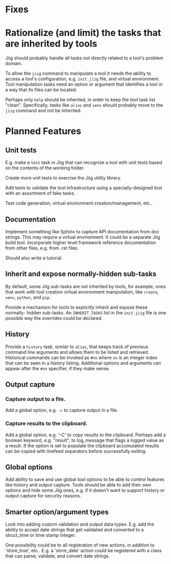 # Fixes

# Rationalize (and limit) the tasks that are inherited by tools

Jiig should probably handle all tasks not directly related to a tool's problem
domain.

To allow the `jiig` command to manipulate a tool it needs the ability to access
a tool's configuration, e.g. `init.jiig` file, and virtual environment. Tool
manipulation tasks need an option or argument that identifies a tool in a way
that its files can be located.

Perhaps only `help` should be inherited, in order to keep the tool task list
"clean". Specifically, tasks like `alias` and `venv` should probably move to the
`jiig` command and not be inherited.

# Planned Features

## Unit tests

E.g. make a `test` task in Jiig that can recognize a tool with unit tests based
on the contents of the working folder.

Create more unit tests to exercise the Jiig utility library.

Add tests to validate the tool infrastructure using a specially-designed tool
with an assortment of fake tasks.

Test code generation, virtual environment creation/management, etc..


## Documentation

Implement something like Sphinx to capture API documentation from doc strings.
This may require a virtual environment. It could be a separate Jiig build tool.
Incorporate higher level framework reference documentation from other files,
e.g. from .rst files.

Should also write a tutorial.

## Inherit and expose normally-hidden sub-tasks

By default, some Jiig sub-tasks are not inherited by tools, for example, ones
that work with tool creation virtual environment manipulation, like `create`,
`venv`, `python`, and `pip`.

Provide a mechanism for tools to explicitly inherit and expose these normally-
hidden sub-tasks. An `INHERIT_TASKS` list in the `init.jiig` file is one
possible way the overrides could be declared.

## History

Provide a `history` task, similar to `alias`, that keeps track of previous
command line arguments and allows them to be listed and retrieved. Historical
commands can be invoked as `#nn` where `nn` is an integer index that can be seen
in a history listing. Additional options and arguments can appear after the
`#nn` specifier, if they make sense.

## Output capture

### Capture output to a file.

Add a global option, e.g. `-c` to capture output in a file.

### Capture results to the clipboard.

Add a global option, e.g. '-C' to copy results to the clipboard. Perhaps add a
boolean keyword, e.g. "result", to log_message that flags a logged value as a
result. If the option is set to populate the clipboard accumulated results can
be copied with linefeed separators before successfully exiting.

## Global options

Add ability to save and use global tool options to be able to control features
like history and output capture. Tools should be able to add their own options
and hide some Jiig ones, e.g. if it doesn't want to support history or output
capture for security reasons.

## Smarter option/argument types

Look into adding custom validation and output data types. E.g. add the ability
to accept date strings that get validated and converted to a struct_time or time
stamp integer.

One possibility could be to all registration of new actions, in addition to
'store_true', etc.. E.g. a 'store_date' action could be registered with a class
that can parse, validate, and convert date strings.

